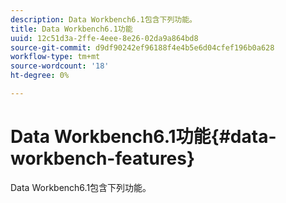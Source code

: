 ```yaml
---
description: Data Workbench6.1包含下列功能。
title: Data Workbench6.1功能
uuid: 12c51d3a-2ffe-4eee-8e26-02da9a864bd8
source-git-commit: d9df90242ef96188f4e4b5e6d04cfef196b0a628
workflow-type: tm+mt
source-wordcount: '18'
ht-degree: 0%

---
```



# Data Workbench6.1功能{#data-workbench-features}

Data Workbench6.1包含下列功能。

